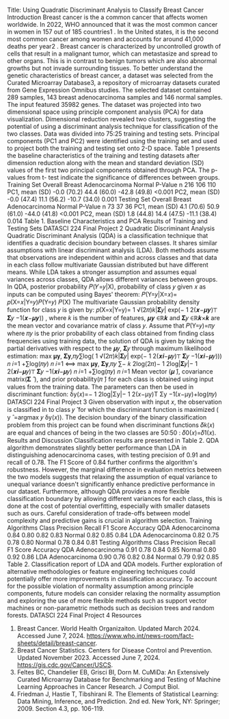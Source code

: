 Title: Using Quadratic Discriminant Analysis to Classify Breast Cancer
Introduction
Breast cancer is the a common cancer that affects women worldwide. In 2022, WHO
announced that it was the most common cancer in women in 157 out of 185 countries1
. In
the United states, it is the second most common cancer among women and accounts for
around 41,000 deaths per year2
. Breast cancer is characterized by uncontrolled growth of
cells that result in a malignant tumor, which can metastasize and spread to other organs.
This is in contrast to benign tumors which are also abnormal growths but not invade
surrounding tissues.
To better understand the genetic characteristics of breast cancer, a dataset was selected
from the Curated Microarray Database3, a repository of microarray datasets curated from
Gene Expression Omnibus studies. The selected dataset contained 289 samples, 143
breast adenocarcinoma samples and 146 normal samples. The input featured 35982
genes. The dataset was projected into two dimensional space using principle component
analysis (PCA) for data visualization. Dimensional reduction revealed two clusters,
suggesting the potential of using a discriminant analysis technique for classification of the
two classes.
Data was divided into 75:25 training and testing sets. Principal components (PC1 and PC2)
were identified using the training set and used to project both the training and testing set
onto 2-D space. Table 1 presents the baseline characteristics of the training and testing
datasets after dimension reduction along with the mean and standard deviation (SD)
values of the first two principal components obtained through PCA. The p-values from t-
test indicate the significance of differences between groups.
Training Set
Overall Breast Adenocarcinoma Normal P-Value
n 216 106 110
PC1,
mean (SD)
-0.0 (70.2) 44.4 (60.0) -42.8 (49.8) <0.001
PC2,
mean (SD)
-0.0 (47.4) 11.1 (56.2) -10.7 (34.0) 0.001
Testing Set
Overall Breast Adenocarcinoma Normal P-Value
n 73 37 36
PC1,
mean (SD)
4.1 (70.6) 50.9 (61.0) -44.0 (41.8) <0.001
PC2,
mean (SD)
1.8 (44.8) 14.4 (47.5) -11.1 (38.4) 0.014
Table 1. Baseline Characteristics and PCA Results of Training and Testing Sets
DATASCI 224 Final Project
2
Quadratic Discriminant Analysis
Quadratic Discriminant Analysis (QDA) is a classification technique that identifies a
quadratic decision boundary between classes. It shares similar assumptions with linear
discriminant analysis (LDA). Both methods assume that observations are independent
within and across classes and that data in each class follow multivariate Gaussian
distributed but have different means. While LDA takes a stronger assumption and assumes
equal variances across classes, QDA allows different variances between groups.
In QDA, posterior probability 𝑃(𝑌=𝑦|X), probability of class 𝑦 given 𝑥 as inputs can be
computed using Bayes' theorem:
𝑃(Y=𝑦|X=𝑥)=
𝑝(X=𝑥|Y=𝑦)𝑃(Y=𝑦)
𝑃(X)
The multivariate Gaussian probability density function for class 𝑦 is given by:
𝑝(X=x|Y=y)=
1
√(2𝜋)𝑘|𝚺𝑦|
exp(−
1
2(𝒙−𝝁𝒚)⊤
𝚺𝑦
−1(𝒙−𝝁𝒚))
, where 𝑘 is the number of features, 𝝁𝒚 ∈ℝ𝒌 and 𝚺𝑦 ∈ℝ𝒌×𝒌 are the mean vector and
covariance matrix of class 𝑦. Assume that 𝑃(Y=𝑦)=𝜋𝑦 where 𝜋𝑦 is the prior probability
of each class obtained from finding class frequencies using training data, the solution of
QDA is given by taking the partial derivatives with respect to the 𝝁𝑦, 𝚺𝑦 through maximum
likelihood estimation:
max
𝛍𝐲, 𝚺𝐲,𝜋𝑦∑log(
1
√(2𝜋)𝑘|𝚺𝑦|
exp(−
1
2(𝒙𝒊−𝝁𝑦)⊤
𝚺𝑦
−1(𝒙𝒊−𝝁𝑦)))
𝑛
𝑖=1
+∑log(𝜋𝑦)
𝑛
𝑖=1
⟺ max
𝛍𝐲, 𝚺𝐲,𝜋𝑦 ∑−
𝑘
2log(2𝜋)−
1
2log|𝚺𝑦|−
1
2(𝒙𝒊−𝝁𝑦)⊤
𝚺𝑦
−1(𝒙𝒊−𝝁𝑦)
𝑛
𝑖=1
+∑log(𝜋𝑦)
𝑛
𝑖=1
Mean vector (𝝁
̂), covariance matrix(𝚺
̂
), and prior probability(𝜋
̂) for each class is obtained
using input values from the training data. The parameters can then be used in discriminant
function:
δy(𝑥)=−
1
2log|Σy|−
1
2(𝑥−μy)T
Σy
−1(𝑥−μy)+log(𝜋𝑦)
DATASCI 224 Final Project
3
Given observation with input 𝑥, the observation is classified in to class 𝑦
̂ for which the
discriminant function is maximized ( y
̂
=argmax
𝑦
δy(𝑥)). The decision boundary of the
binary classification problem from this project can be found when discriminant functions
𝛿𝑘(𝑥) are equal and chances of being in the two classes are 50:50 : 𝛿0(𝑥)=𝛿1(𝑥).
Results and Discussion
Classification results are presented in Table 2. QDA algorithm demonstrates slightly better
performance than LDA in distinguishing adenocarcinoma cases, with testing precision of
0.91 and recall of 0.78. The F1 Score of 0.84 further confirms the algorithm's robustness.
However, the marginal difference in evaluation metrics between the two models suggests
that relaxing the assumption of equal variance to unequal variance doesn't significantly
enhance predictive performance in our dataset. Furthermore, although QDA provides a
more flexible classification boundary by allowing different variances for each class, this is
done at the cost of potential overfitting, especially with smaller datasets such as ours.
Careful consideration of trade-offs between model complexity and predictive gains is
crucial in algorithm selection.
Training
Algorithms Class Precision Recall F1 Score Accuracy
QDA Adenocarcinoma 0.84 0.80 0.82 0.83
Normal 0.82 0.85 0.84
LDA Adenocarcinoma 0.82 0.75 0.78 0.80
Normal 0.78 0.84 0.81
Testing
Algorithms Class Precision Recall F1 Score Accuracy
QDA Adenocarcinoma 0.91 0.78 0.84 0.85
Normal 0.80 0.92 0.86
LDA Adenocarcinoma 0.90 0.76 0.82 0.84
Normal 0.79 0.92 0.85
Table 2. Classification report of LDA and QDA models.
Further exploration of alternative methodologies or feature engineering techniques could
potentially offer more improvements in classification accuracy. To account for the possible
violation of normality assumption among principle components, future models can
consider relaxing the normality assumption and exploring the use of more flexible methods
such as support vector machines or non-parametric methods such as decision trees and
random forests.
DATASCI 224 Final Project
4
Resources
1. Breast Cancer. World Health Organizaiton. Updated March 2024. Accessed June 7, 2024.
https://www.who.int/news-room/fact-sheets/detail/breast-cancer.
2. Breast Cancer Statistics. Centers for Disease Control and Prevention. Updated
November 2023. Accessed June 7, 2024. https://gis.cdc.gov/Cancer/USCS.
3. Feltes BC, Chandelier EB, Grisci BI, Dorn M. CuMiDa: An Extensively Curated Microarray
Database for Benchmarking and Testing of Machine Learning Approaches in Cancer
Research. J Comput Biol.
4. Friedman J, Hastie T, Tibshirani R. The Elements of Statistical Learning: Data Mining,
Inference, and Prediction. 2nd ed. New York, NY: Springer; 2009. Section 4.3, pp. 106-119.